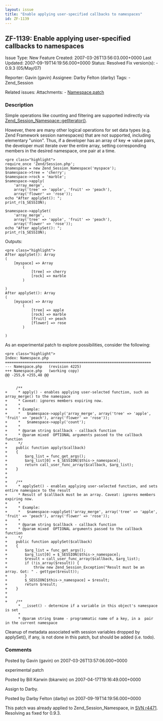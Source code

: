 ```yaml
---
layout: issue
title: "Enable applying user-specified callbacks to namespaces"
id: ZF-1139
---
```


ZF-1139: Enable applying user-specified callbacks to namespaces
---------------------------------------------------------------

 Issue Type: New Feature Created: 2007-03-26T13:56:03.000+0000 Last Updated: 2007-09-19T14:19:56.000+0000 Status: Resolved Fix version(s): - 0.9.3 (05/May/07)
 
 Reporter:  Gavin (gavin)  Assignee:  Darby Felton (darby)  Tags: - Zend\_Session
 
 Related issues: 
 Attachments: - [Namespace.patch](/issues/secure/attachment/10360/Namespace.patch)
 
### Description

Simple operations like counting and filtering are supported indirectly via [Zend\_Session\_Namespace::getIterator()](http://www.php.net/~helly/php/ext/spl/interfaceIteratorAggregate.html).

However, there are many other logical operations for set data types (e.g. Zend Framework session namespaces) that are not supported, including elementary "union". Thus, if a developer has an array of key => value pairs, the developer must iterate over the entire array, setting corresponding members in the desired namespace, one pair at a time.

 
    <pre class="highlight">
    require_once 'Zend/Session.php';
    $namespace = new Zend_Session_Namespace('myspace'); 
    $namespace->tree = 'cherry';
    $namespace->rock = 'marble';
    $namespace->apply(
        'array_merge',
        array('tree' => 'apple', 'fruit' => 'peach'),
        array('flower' => 'rose'));
    echo "After applySet(): ";
    print_r($_SESSION);
    
    $namespace->applySet(
        'array_merge',
        array('tree' => 'apple', 'fruit' => 'peach'),
        array('flower' => 'rose'));
    echo "After applySet(): ";
    print_r($_SESSION);


Outputs:

 
    <pre class="highlight">
    After applySet(): Array
    (
        [myspace] => Array
            (
                [tree] => cherry
                [rock] => marble
            )
    
    )
    After applySet(): Array
    (
        [myspace] => Array
            (
                [tree] => apple
                [rock] => marble
                [fruit] => peach
                [flower] => rose
            )
    
    )


As an experimental patch to explore possibilities, consider the following:

 
    <pre class="highlight">
    Index: Namespace.php
    ===================================================================
    --- Namespace.php   (revision 4225)
    +++ Namespace.php   (working copy)
    @@ -255,6 +255,48 @@
     
     
         /**
    +     * apply() - enables applying user-selected function, such as array_merge() to the namespace
    +     * Caveat: ignores members expiring now.
    +     *
    +     * Example:
    +     *   $namespace->apply('array_merge', array('tree' => 'apple', 'fruit' => 'peach'), array('flower' => 'rose'));
    +     *   $namespace->apply('count');
    +     *
    +     * @param string $callback - callback function
    +     * @param mixed  OPTIONAL arguments passed to the callback function
    +     */
    +    public function apply($callback)
    +    {
    +        $arg_list = func_get_args();
    +        $arg_list[0] = $_SESSION[$this->_namespace];
    +        return call_user_func_array($callback, $arg_list);
    +    }
    +
    +
    +    /**
    +     * applySet() - enables applying user-selected function, and sets entire namespace to the result
    +     * Result of $callback must be an array. Caveat: ignores members expiring now.
    +     *
    +     * Example:
    +     *   $namespace->applySet('array_merge', array('tree' => 'apple', 'fruit' => 'peach'), array('flower' => 'rose'));
    +     *
    +     * @param string $callback - callback function
    +     * @param mixed  OPTIONAL arguments passed to the callback function
    +     */
    +    public function applySet($callback)
    +    {
    +        $arg_list = func_get_args();
    +        $arg_list[0] = $_SESSION[$this->_namespace];
    +        $result = call_user_func_array($callback, $arg_list);
    +        if (!is_array($result)) {
    +            throw new Zend_Session_Exception("Result must be an array. Got: " . gettype($result));
    +        }
    +        $_SESSION[$this->_namespace] = $result;
    +        return $result;
    +    }
    +
    +
    +    /**
          * __isset() - determine if a variable in this object's namespace is set
          *
          * @param string $name - programmatic name of a key, in a  pair in the current namespace


Cleanup of metadata associated with session variables dropped by applySet(), if any, is not done in this patch, but should be added (i.e. todo).

 

 

### Comments

Posted by Gavin (gavin) on 2007-03-26T13:57:06.000+0000

experimental patch

 

 

Posted by Bill Karwin (bkarwin) on 2007-04-17T19:16:49.000+0000

Assign to Darby.

 

 

Posted by Darby Felton (darby) on 2007-09-19T14:19:56.000+0000

This patch was already applied to Zend\_Session\_Namespace, in [SVN r4471](http://framework.zend.com/fisheye/changelog/Zend_Framework/?cs=4471). Resolving as fixed for 0.9.3.

 

 